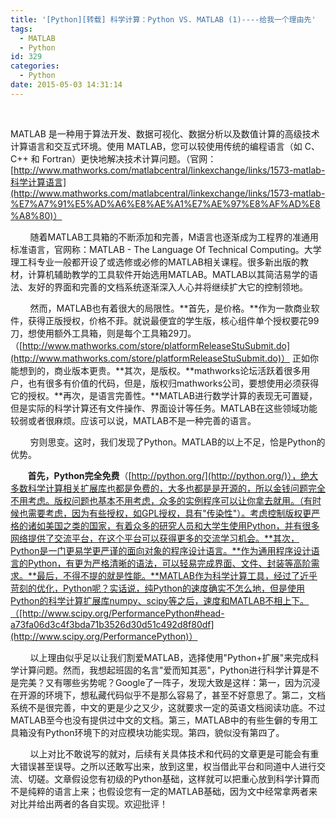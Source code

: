 ```yaml
---
title: '[Python][转载] 科学计算：Python VS. MATLAB (1)----给我一个理由先'
tags:
  - MATLAB
  - Python
id: 329
categories:
  - Python
date: 2015-05-03 14:31:14
---
```


 

MATLAB 是一种用于算法开发、数据可视化、数据分析以及数值计算的高级技术计算语言和交互式环境。使用 MATLAB，您可以较使用传统的编程语言（如 C、C++ 和 Fortran）更快地解决技术计算问题。（官网：[http://www.mathworks.com/matlabcentral/linkexchange/links/1573-matlab-科学计算语言](http://www.mathworks.com/matlabcentral/linkexchange/links/1573-matlab-%E7%A7%91%E5%AD%A6%E8%AE%A1%E7%AE%97%E8%AF%AD%E8%A8%80)）


        随着MATLAB工具箱的不断添加和完善，M语言也逐渐成为工程界的准通用标准语言，官网称：MATLAB - The Language Of Technical Computing。大学理工科专业一般都开设了或选修或必修的MATLAB相关课程。很多新出版的教材，计算机辅助教学的工具软件开始选用MATLAB。MATLAB以其简洁易学的语法、友好的界面和完善的文档系统逐渐深入人心并将继续扩大它的控制领地。


        然而，MATLAB也有着很大的局限性。**首先，是价格。**作为一款商业软件，获得正版授权，价格不菲。就说最便宜的学生版，核心组件单个授权要花99刀，想使用额外工具箱，则是每个工具箱29刀。（[http://www.mathworks.com/store/platformReleaseStuSubmit.do](http://www.mathworks.com/store/platformReleaseStuSubmit.do)） 正如你能想到的，商业版本更贵。**其次，是版权。**mathworks论坛活跃着很多用户，也有很多有价值的代码，但是，版权归mathworks公司，要想使用必须获得它的授权。**再次，是语言完善性。**MATLAB进行数学计算的表现无可置疑，但是实际的科学计算还有文件操作、界面设计等任务。MATLAB在这些领域功能较弱或者很麻烦。应该可以说，MATLAB不是一种完善的语言。


        穷则思变。这时，我们发现了Python。MATLAB的以上不足，恰是Python的优势。


       **首先，Python完全免费**（[http://python.org/](http://python.org/)），绝大多数科学计算相关扩展库也都是免费的，大多也都是是开源的，所以金钱问题完全不用考虑。版权问题也基本不用考虑，众多的实例程序可以让你拿去就用。（有时候也需要考虑，因为有些授权，如GPL授权，具有"传染性"）。考虑控制版权更严格的诸如美国之类的国家，有着众多的研究人员和大学生使用Python，并有很多网络提供了交流平台，在这个平台可以获得更多的交流学习机会。**其次，Python是一门更易学更严谨的面向对象的程序设计语言。**作为通用程序设计语言的Python，有更为严格清晰的语法，可以轻易完成界面、文件、封装等高阶需求。**最后，不得不提的就是性能。**MATLAB作为科学计算工具，经过了近乎苛刻的优化，Python呢？实话说，纯Python的速度确实不怎么地，但是使用Python的科学计算扩展库numpy、scipy等之后，速度和MATLAB不相上下。（[http://www.scipy.org/PerformancePython#head-a73fa06d3c4f3bda71b3526d30d51c492d8f80df](http://www.scipy.org/PerformancePython)）


        以上理由似乎足以让我们割爱MATLAB，选择使用"Python+扩展"来完成科学计算问题。然而，我想起班固的名言"爱而知其恶"，Python进行科学计算是不是完美？又有哪些劣势呢？Google了一阵子，发现大致是这样：第一，因为沉浸在开源的环境下，想私藏代码似乎不是那么容易了，甚至不好意思了。第二，文档系统不是很完善，中文的更是少之又少，这就要求一定的英语文档阅读功底。不过MATLAB至今也没有提供过中文的文档。第三，MATLAB中的有些生僻的专用工具箱没有Python环境下的对应模块功能实现。第四，貌似没有第四了。


        以上对比不敢说写的就对，后续有关具体技术和代码的文章更是可能会有重大错误甚至误导。之所以还敢写出来，放到这里，权当借此平台和同道中人进行交流、切磋。文章假设您有初级的Python基础，这样就可以把重心放到科学计算而不是纯粹的语言上来；也假设您有一定的MATLAB基础，因为文中经常拿两者来对比并给出两者的各自实现。欢迎批评！
